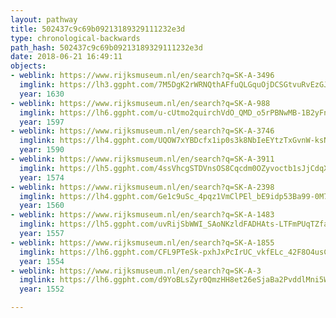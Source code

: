 ```yaml
---
layout: pathway
title: 502437c9c69b09213189329111232e3d
type: chronological-backwards
path_hash: 502437c9c69b09213189329111232e3d
date: 2018-06-21 16:49:11
objects:
- weblink: https://www.rijksmuseum.nl/en/search?q=SK-A-3496
  imglink: https://lh3.ggpht.com/7M5DgK2rWRNQthAFfuQLGquOjDCSGtvuRvEzGJ1MIH2aDNORRMBva2Uawgw__2GiJidzhOEJdw1aMbgTeQ2ne_JuxPc=s200
  year: 1630
- weblink: https://www.rijksmuseum.nl/en/search?q=SK-A-988
  imglink: https://lh6.ggpht.com/u-cUtmo2quirchVdO_QMD_o5rPBNwMB-1B2yFncdNztsOf_Q--lQzhCwJVckl0wV5oSHCZUG3Hjhb6LNg9S39YMaZIo=s200
  year: 1597
- weblink: https://www.rijksmuseum.nl/en/search?q=SK-A-3746
  imglink: https://lh4.ggpht.com/UQOW7xYBDcfx1ip0s3k8NbIeEYtzTxGvnW-ksN1P1TFfhOYdHlI28D_Jd0icxLCUyLzoPE-Nyw4XrISU9AKtQkiVXTo=s200
  year: 1590
- weblink: https://www.rijksmuseum.nl/en/search?q=SK-A-3911
  imglink: https://lh5.ggpht.com/4ssVhcgSTDVnsOS8Cqcdm0OZyvoctb1sJjCdqX3Kw3H7PHFff0zj1nUDl7ZpWR95HG8JiHK_agpbOMwHTnP0A3IIqA=s200
  year: 1574
- weblink: https://www.rijksmuseum.nl/en/search?q=SK-A-2398
  imglink: https://lh4.ggpht.com/Ge1c9uSc_4pqz1VmClPEl_bE9idp53Ba99-0M7pjEI7butA3T1hgoAMkaJIid0vwt6UyzqLHvOWejyYer11M7xANkgo=s200
  year: 1560
- weblink: https://www.rijksmuseum.nl/en/search?q=SK-A-1483
  imglink: https://lh5.ggpht.com/uvRijSbWWI_SAoNKzldFADHAts-LTFmPUqTZfaWMkdYjggmpP4RVmEJrHUM9aLCIZ340DjdmGL5g6rsO8fiYnedhaRc=s200
  year: 1557
- weblink: https://www.rijksmuseum.nl/en/search?q=SK-A-1855
  imglink: https://lh6.ggpht.com/CFL9PTeSk-pxhJxPcIrUC_vkfELc_42F8O4usCPHR0wxE5t4Xqb5a7T6E3xE3HF-3jloecT7aMRWPRM9i91nUvzpIvI=s200
  year: 1554
- weblink: https://www.rijksmuseum.nl/en/search?q=SK-A-3
  imglink: https://lh6.ggpht.com/d9YoBLsZyr0QmzHH8et26eSjaBa2PvddlMni5WNUqha-SWbdAEHlwrtZZx2lcq_Xb_51a2Q5Qp9hcZui66hgatSBOEw=s200
  year: 1552

---
```

